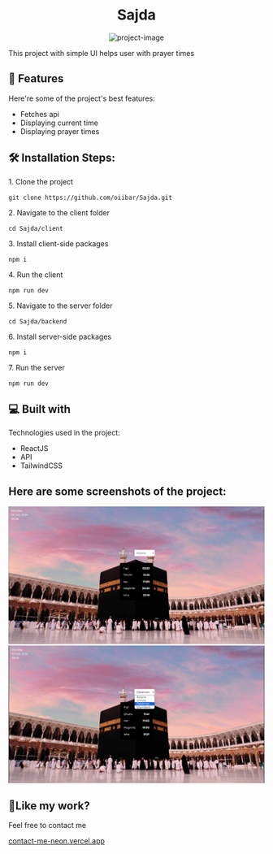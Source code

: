 <h1 align="center" id="title">Sajda</h1>

<p align="center"><img src="https://socialify.git.ci/oiibar/Sajda/image?language=1&name=1&owner=1&pattern=Solid&theme=Light" alt="project-image"></p>

<p id="description">This project with simple UI helps user with prayer times</p>

<h2>🧐 Features</h2>

Here're some of the project's best features:

- Fetches api
- Displaying current time
- Displaying prayer times

<h2>🛠️ Installation Steps:</h2>

<p>1. Clone the project</p>

```
git clone https://github.com/oiibar/Sajda.git
```

<p>2. Navigate to the client folder</p>

```
cd Sajda/client
```

<p>3. Install client-side packages</p>

```
npm i
```

<p>4. Run the client</p>

```
npm run dev
```

<p>5. Navigate to the server folder</p>

```
cd Sajda/backend
```

<p>6. Install server-side packages</p>

```
npm i
```

<p>7. Run the server</p>

```
npm run dev
```

<h2>💻 Built with</h2>

Technologies used in the project:

- ReactJS
- API
- TailwindCSS

<h2>Here are some screenshots of the project:</h2>

<p align="center">
  <img src="./previews/Main.png" alt="Main">
  <img src="./previews/Cities.png" alt="Cities">
</p>

<h2>💖Like my work?</h2>

Feel free to contact me<p><a href="contact-me-neon.vercel.app">contact-me-neon.vercel.app</a></p>
